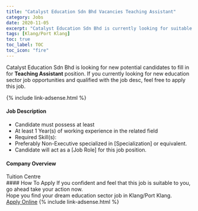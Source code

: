 ```yaml
---
title: "Catalyst Education Sdn Bhd Vacancies Teaching Assistant" 
category: Jobs 
date: 2020-11-05 
excerpt: "Catalyst Education Sdn Bhd is currently looking for suitable person to fill in the Teaching Assistant which positioned at Klang/Port Klang" 
tags: [Klang/Port Klang] 
toc: true 
toc_label: TOC 
toc_icon: "fire" 
--- 
```


<p>Catalyst Education Sdn Bhd is looking for new potential candidates to fill in for <b>Teaching Assistant</b> position. If you currently looking for new education sector job opportunities and qualified with the job desc, feel free to apply this job.
</p>{% include link-adsense.html %} 
 <div><div><div><h4>Job Description</h4></div></div><div><div><span><div><ul><li>Candidate must possess at least</li><li>At least 1 Year(s) of working experience in the related field</li><li>Required Skill(s):</li><li>Preferably Non-Executive specialized in [Specialization] or equivalent.</li><li>Candidate will act as a [Job Role] for this job position.</li></ul></div></span></div></div></div> 
<div><div><div><h4>Company Overview</h4></div></div><div><div><span><div><div>Tuition Centre&#160; &#160; &#160; &#160;&#160;</div></div></span></div></div></div> 
#### How To Apply 
If you confident and feel that this job is suitable to you, go ahead take your action now. <br/> 
Hope you find your dream education sector job in Klang/Port Klang. <br/> 
<a href="https://www.jobstreet.com.my/en/job/teaching-assistant-4418276?jobId=jobstreet-my-job-4418276&sectionRank=3&token=0~825f6d23-158a-4988-a0d5-91d95ab3d672&fr=SRP%20View%20In%20New%20Ta" class="btn btn--info" target="_blank" rel="nofollow noopenner">Apply Online</a> 
{% include link-adsense.html %} 